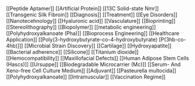 [[Peptide Aptamer]]
[[Artificial Protein]]
[[13C Solid-state Nmr]]
[[Transgenic Silk Fibroin]]
[[Diagnosis]]
[[Treatment]]
[[Eye Disorders]]
[[Nanotecehnology]]
[[Hyaluronic acid]]
[[Vasculature]]
[[Bioprinting]]
[[Stereolithography]]
[[Biopolymer]]
[[metabolic engineering]]
[[Polyhydroxyalkanoate (Pha)]]
[[Bioprocess Engineering]]
[[Healthcare Application]]
[[Poly(3-hydroxybutyrate-co-4-hydroxybutyrate) [P(3hb-co-4hb)]]]
[[Microbial Strain Discovery]]
[[Cartilage]]
[[Hydroxyapatite]]
[[Bacterial adherence]]
[[Silicone]]
[[Titanium dioxide]]
[[Hemocompatibility]]
[[Maxillofacial Defects]]
[[Human Adipose Stem Cells (Hascs)]]
[[Ursuppe]]
[[Biodegradable Microcarrier (Mc)]]
[[Serum- And Xeno-free Cell Culture Medium]]
[[Adjuvant]]
[[Pasteurella multocida]]
[[Polyhydroxyalkanoate]]
[[Intramuscular]]
[[Vaccination Regime]]
